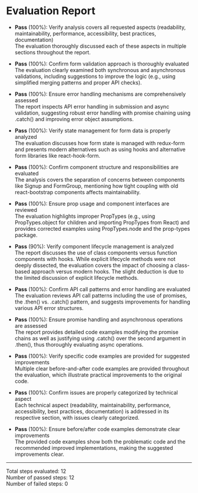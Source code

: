 # Evaluation Report

- **Pass** (100%): Verify analysis covers all requested aspects (readability, maintainability, performance, accessibility, best practices, documentation)  
  The evaluation thoroughly discussed each of these aspects in multiple sections throughout the report.

- **Pass** (100%): Confirm form validation approach is thoroughly evaluated  
  The evaluation clearly examined both synchronous and asynchronous validations, including suggestions to improve the logic (e.g., using simplified merging patterns and proper API checks).

- **Pass** (100%): Ensure error handling mechanisms are comprehensively assessed  
  The report inspects API error handling in submission and async validation, suggesting robust error handling with promise chaining using .catch() and improving error object assumptions.

- **Pass** (100%): Verify state management for form data is properly analyzed  
  The evaluation discusses how form state is managed with redux-form and presents modern alternatives such as using hooks and alternative form libraries like react-hook-form.

- **Pass** (100%): Confirm component structure and responsibilities are evaluated  
  The analysis covers the separation of concerns between components like Signup and FormGroup, mentioning how tight coupling with old react-bootstrap components affects maintainability.

- **Pass** (100%): Ensure prop usage and component interfaces are reviewed  
  The evaluation highlights improper PropTypes (e.g., using PropTypes.object for children and importing PropTypes from React) and provides corrected examples using PropTypes.node and the prop-types package.

- **Pass** (90%): Verify component lifecycle management is analyzed  
  The report discusses the use of class components versus function components with hooks. While explicit lifecycle methods were not deeply dissected, the evaluation covers the impact of choosing a class-based approach versus modern hooks. The slight deduction is due to the limited discussion of explicit lifecycle methods.

- **Pass** (100%): Confirm API call patterns and error handling are evaluated  
  The evaluation reviews API call patterns including the use of promises, the .then() vs. .catch() pattern, and suggests improvements for handling various API error structures.

- **Pass** (100%): Ensure promise handling and asynchronous operations are assessed  
  The report provides detailed code examples modifying the promise chains as well as justifying using .catch() over the second argument in .then(), thus thoroughly evaluating async operations.

- **Pass** (100%): Verify specific code examples are provided for suggested improvements  
  Multiple clear before-and-after code examples are provided throughout the evaluation, which illustrate practical improvements to the original code.

- **Pass** (100%): Confirm issues are properly categorized by technical aspect  
  Each technical aspect (readability, maintainability, performance, accessibility, best practices, documentation) is addressed in its respective section, with issues clearly categorized.

- **Pass** (100%): Ensure before/after code examples demonstrate clear improvements  
  The provided code examples show both the problematic code and the recommended improved implementations, making the suggested improvements clear.

---

Total steps evaluated: 12  
Number of passed steps: 12  
Number of failed steps: 0